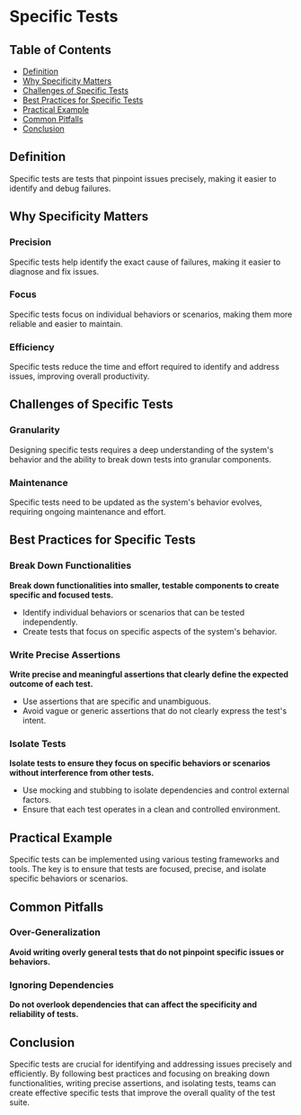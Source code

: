 # Specific Tests

## Table of Contents

- [Definition](#definition)
- [Why Specificity Matters](#why-specificity-matters)
- [Challenges of Specific Tests](#challenges-of-specific-tests)
- [Best Practices for Specific Tests](#best-practices-for-specific-tests)
- [Practical Example](#practical-example)
- [Common Pitfalls](#common-pitfalls)
- [Conclusion](#conclusion)

## Definition
Specific tests are tests that pinpoint issues precisely, making it easier to identify and debug failures.

## Why Specificity Matters

### Precision
Specific tests help identify the exact cause of failures, making it easier to diagnose and fix issues.

### Focus
Specific tests focus on individual behaviors or scenarios, making them more reliable and easier to maintain.

### Efficiency
Specific tests reduce the time and effort required to identify and address issues, improving overall productivity.

## Challenges of Specific Tests

### Granularity
Designing specific tests requires a deep understanding of the system's behavior and the ability to break down tests into granular components.

### Maintenance
Specific tests need to be updated as the system's behavior evolves, requiring ongoing maintenance and effort.

## Best Practices for Specific Tests

### Break Down Functionalities
**Break down functionalities into smaller, testable components to create specific and focused tests.**

- Identify individual behaviors or scenarios that can be tested independently.
- Create tests that focus on specific aspects of the system's behavior.

### Write Precise Assertions
**Write precise and meaningful assertions that clearly define the expected outcome of each test.**

- Use assertions that are specific and unambiguous.
- Avoid vague or generic assertions that do not clearly express the test's intent.

### Isolate Tests
**Isolate tests to ensure they focus on specific behaviors or scenarios without interference from other tests.**

- Use mocking and stubbing to isolate dependencies and control external factors.
- Ensure that each test operates in a clean and controlled environment.

## Practical Example
Specific tests can be implemented using various testing frameworks and tools. The key is to ensure that tests are focused, precise, and isolate specific behaviors or scenarios.

## Common Pitfalls

### Over-Generalization
**Avoid writing overly general tests that do not pinpoint specific issues or behaviors.**

### Ignoring Dependencies
**Do not overlook dependencies that can affect the specificity and reliability of tests.**

## Conclusion
Specific tests are crucial for identifying and addressing issues precisely and efficiently. By following best practices and focusing on breaking down functionalities, writing precise assertions, and isolating tests, teams can create effective specific tests that improve the overall quality of the test suite.

